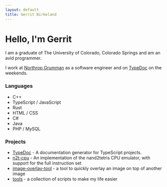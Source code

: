 ```yaml
---
layout: default
title: Gerrit Birkeland
---
```


# Hello, I'm Gerrit

I am a graduate of The University of Colorado, Colorado Springs and am an avid programmer.

I work at [Northrop Grumman](https://www.northropgrumman.com/) as a software engineer and on [TypeDoc](https://typedoc.org) on the weekends.

### Languages

- C++
- TypeScript / JavaScript
- Rust
- HTML / CSS
- C#
- Java
- PHP / MySQL

### Projects

- [TypeDoc](https://typedoc.org) - A documentation generator for TypeScript projects.
- [n2t-cpu](https://gerritbirkeland.com/n2t-cpu/) - An implementation of the nand2tetris CPU emulator, with support for the full instruction set
- [image-overlay-tool](https://gerritbirkeland.com/image-overlay-tool) - a tool to quickly overlay an image on top of another image
- [tools](https://gerritbirkeland.com/tools) - a collection of scripts to make my life easier
